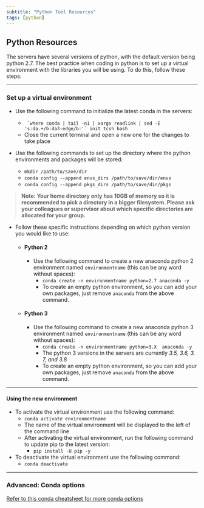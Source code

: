 ```yaml
---
subtitle: "Python Tool Resources"
tags: [python]
---
```


## Python Resources 

The servers have several versions of python, with the default version being python 2.7. The best practice when coding in python is to set up a virtual environment with the libraries you will be using. To do this, follow these steps:

---

### Set up a virtual environment

- Use the following command to initialize the latest conda in the servers:
  - `` `where conda | tail -n1 | xargs readlink | sed -E 's:da.+/b:da3-edge/b:'` init tcsh bash``
  - Close the current terminal and open a new one for the changes to take place

- Use the following commands to set up the directory where the python environments and packages will be stored:
  - `mkdir /path/to/save/dir`
  - `conda config --append envs_dirs /path/to/save/dir/envs`
  - `conda config --append pkgs_dirs /path/to/save/dir/pkgs`

> **Note: Your home directory only has 10GB of memory so it is recommended to pick a directory in a bigger filesystem. Please ask your colleagues or supervisor about which specific directories are allocated for your group.**

- Follow these specific instructions depending on which python version you would like to use:

  - #### Python 2

    - Use the following command to create a new anaconda python 2   environment named `environmentname` (this can be any word without   spaces):
      - `conda create -n environmentname python=2.7 anaconda -y`
      - To create an empty python environment, so you can add your own   packages, just remove `anaconda` from the above command.

  - #### Python 3

    - Use the following command to create a new anaconda python 3   environment named `environmentname` (this can be any word without   spaces):
      - `conda create -n environmentname python=3.X  anaconda -y`
      - The python 3 versions in the servers are currently *3.5, 3.6, 3.  7, and 3.8*
      - To create an empty python environment, so you can add your own   packages, just remove `anaconda` from the above command.

---

#### Using the new environment

- To activate the virtual environment use the following command:
  - `conda activate environmentname`
  - The name of the virtual environment will be displayed to the left of the command line
  - After activating the virtual environment, run the following command to update pip to the latest version:
    - `pip install -U pip -y`
- To deactivate the virtual environment use the following command:
  - `conda deactivate`

---

### Advanced: Conda options

[Refer to this conda cheatsheet for more conda options](/materials/conda-cheatsheet.pdf)
